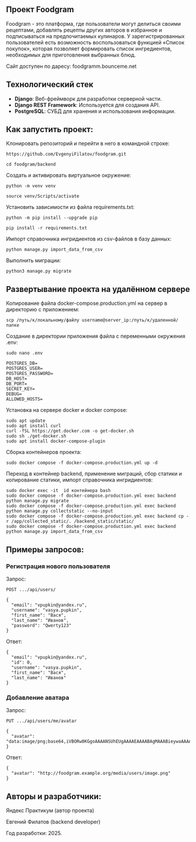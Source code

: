 ## Проект Foodgram

Foodgram - это платформа, где пользователи могут делиться своими рецептами, добавлять рецепты других авторов в избранное и подписываться на предпочитаемых кулинаров. У зарегистрированных пользователей есть возможность воспользоваться функцией «Список покупок», которая позволяет формировать список ингредиентов, необходимых для приготовления выбранных блюд.

Сайт доступен по даресу: foodgramm.bounceme.net

## Технологический стек

- **Django**: Веб-фреймворк для разработки серверной части.
- **Django REST Framework**: Используется для создания API.
- **PostgreSQL**: СУБД для хранения и использования информации.
## Как запустить проект:

Клонировать репозиторий и перейти в него в командной строке:

```
https://github.com/EvgenyiFilatov/foodgram.git
```

```
cd foodgram/backend
```

Cоздать и активировать виртуальное окружение:

```
python -m venv venv
```

```
source venv/Scripts/activate
```

Установить зависимости из файла requirements.txt:

```
python -m pip install --upgrade pip
```

```
pip install -r requirements.txt
```

Импорт справочника ингридиентов из csv-файлов в базу данных:

```
python manage.py import_data_from_csv
```

Выполнить миграции:

```
python3 manage.py migrate
```
## Развертывание проекта на удалённом сервере

Копирование файла docker-compose.production.yml на сервер в директорию с приложением:

```
scp /путь/к/локальному/файлу username@server_ip:/путь/к/удаленной/папке
```

Создание в директории приложения файла с переменными окружения .env:

```
sudo nano .env

POSTGRES_DB=
POSTGRES_USER=
POSTGRES_PASSWORD=
DB_HOST=
DB_PORT=
SECRET_KEY=
DEBUG=
ALLOWED_HOSTS=
```

Установка на сервере docker и docker compose:

```
sudo apt update
sudo apt install curl
curl -fSL https://get.docker.com -o get-docker.sh
sudo sh ./get-docker.sh
sudo apt install docker-compose-plugin 
```

Сборка контейнеров проекта:

```
sudo docker compose -f docker-compose.production.yml up -d
```

Переход в контейнер backend, применение миграций, сбор статики и копирование статики, импорт справочника ингридиентов:

```
sudo docker exec -it  id контейнера bash
sudo docker compose -f docker-compose.production.yml exec backend python manage.py migrate
sudo docker compose -f docker-compose.production.yml exec backend python manage.py collectstatic --no-input
sudo docker compose -f docker-compose.production.yml exec backend cp -r /app/collected_static/. /backend_static/static/
sudo docker compose -f docker-compose.production.yml exec backend python manage.py import_data_from_csv
```
## Примеры запросов:

### Регистрация нового пользователя
Запрос:
```
POST .../api/users/

{
  "email": "vpupkin@yandex.ru",
  "username": "vasya.pupkin",
  "first_name": "Вася",
  "last_name": "Иванов",
  "password": "Qwerty123"
}
```
Ответ:
```
{
  "email": "vpupkin@yandex.ru",
  "id": 0,
  "username": "vasya.pupkin",
  "first_name": "Вася",
  "last_name": "Иванов"
}
```

### Добавление аватара
Запрос:
```
PUT .../api/users/me/avatar

{
  "avatar": "data:image/png;base64,iVBORw0KGgoAAAANSUhEUgAAAAEAAAABAgMAAABieywaAAAACVBMVEUAAAD///9fX1/S0ecCAAAACXBIWXMAAA7EAAAOxAGVKw4bAAAACklEQVQImWNoAAAAggCByxOyYQAAAABJRU5ErkJggg=="
}
```
Ответ:
```
{
  "avatar": "http://foodgram.example.org/media/users/image.png"
}
```

## Авторы и разработчики:
Яндекс Практикум (автор проекта)

Евгений Филатов (backend developer)

Год разработки: 2025.
